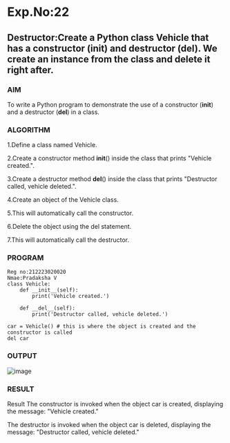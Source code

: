 # Exp.No:22  
## Destructor:Create a Python  class Vehicle that  has a constructor (init) and destructor (del). We create an instance from the class and delete it right after.

### AIM  
To write a Python program to demonstrate the use of a constructor (__init__) and a destructor (__del__) in a class.

### ALGORITHM

1.Define a class named Vehicle.

2.Create a constructor method __init__() inside the class that prints "Vehicle created.".

3.Create a destructor method __del__() inside the class that prints "Destructor called, vehicle deleted.".

4.Create an object of the Vehicle class.

5.This will automatically call the constructor.

6.Delete the object using the del statement.

7.This will automatically call the destructor.

### PROGRAM

```
Reg no:212223020020
Nmae:Pradaksha V
class Vehicle:
    def __init__(self):
        print('Vehicle created.')

    def __del__(self):
        print('Destructor called, vehicle deleted.')

car = Vehicle() # this is where the object is created and the constructor is called
del car

```

### OUTPUT
![image](https://github.com/user-attachments/assets/90fc58ea-cf0e-406e-8692-389ca80a472e)

### RESULT
Result
The constructor is invoked when the object car is created, displaying the message:
"Vehicle created."

The destructor is invoked when the object car is deleted, displaying the message:
"Destructor called, vehicle deleted."

